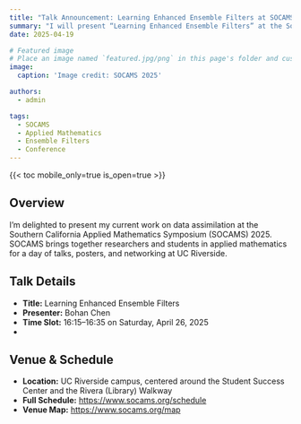 ```yaml
---
title: "Talk Announcement: Learning Enhanced Ensemble Filters at SOCAMS 2025"
summary: "I will present “Learning Enhanced Ensemble Filters” at the Southern California Applied Mathematics Symposium (SOCAMS) 2025."
date: 2025-04-19

# Featured image
# Place an image named `featured.jpg/png` in this page's folder and customize its options here.
image:
  caption: 'Image credit: SOCAMS 2025'

authors:
  - admin

tags:
  - SOCAMS
  - Applied Mathematics
  - Ensemble Filters
  - Conference
---
```


{{< toc mobile_only=true is_open=true >}}

## Overview

I’m delighted to present my current work on data assimilation at the Southern California Applied Mathematics Symposium (SOCAMS) 2025. SOCAMS brings together researchers and students in applied mathematics for a day of talks, posters, and networking at UC Riverside.

## Talk Details

- **Title:** Learning Enhanced Ensemble Filters
- **Presenter:** Bohan Chen
- **Time Slot:** 16:15–16:35 on Saturday, April 26, 2025
- 

## Venue & Schedule

- **Location:** UC Riverside campus, centered around the Student Success Center and the Rivera (Library) Walkway
- **Full Schedule:** https://www.socams.org/schedule
- **Venue Map:** https://www.socams.org/map
